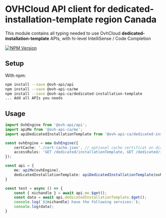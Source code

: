 # OVHCloud API client for **dedicated-installation-template** region Canada

This module contains all typing needed to use OvhCloud **dedicated-installation-template** APIs, with hi-level IntelliSense / Code Completion

[![NPM Version](https://img.shields.io/npm/v/@ovh-api-ca/dedicated-installation-template.svg?style=flat)](https://www.npmjs.org/package/@ovh-api-ca/dedicated-installation-template)

## Setup

With npm:

```bash
npm install --save @ovh-api/api
npm install --save @ovh-api-ca/me
npm install --save @ovh-api-ca/dedicated-installation-template
... Add all APIs you needs
```

## Usage

```typescript
import OvhEngine from '@ovh-api/api';
import apiMe from '@ovh-api-ca/me';
import apiDedicatedInstallationTemplate from '@ovh-api-ca/dedicated-installation-template';

const ovhEngine = new OvhEngine({ 
    certCache: './cert-cache.json', // optional cache certificat on disk.
    accessRules: 'GET /dedicated/installationTemplate, GET /dedicated/installationTemplate/*, GET /me', // optional limit the requested privileges.
});

const api = {
    me: apiMe(ovhEngine),
    dedicatedInstallationTemplate: apiDedicatedInstallationTemplate(ovhEngine),
}

const test = async () => {
    const { nichandle } = await api.me.$get();
    const data = await api.dedicatedInstallationTemplate.$get();
    console.log(`${nichandle} have the following services:`);
    console.log(data);
}
```
